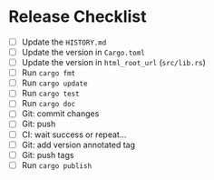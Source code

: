 # Release Checklist

- [ ] Update the `HISTORY.md`
- [ ] Update the version in `Cargo.toml`
- [ ] Update the version in `html_root_url` (`src/lib.rs`)
- [ ] Run `cargo fmt`
- [ ] Run `cargo update`
- [ ] Run `cargo test`
- [ ] Run `cargo doc`
- [ ] Git: commit changes
- [ ] Git: push
- [ ] CI: wait success or repeat...
- [ ] Git: add version annotated tag
- [ ] Git: push tags
- [ ] Run `cargo publish`
